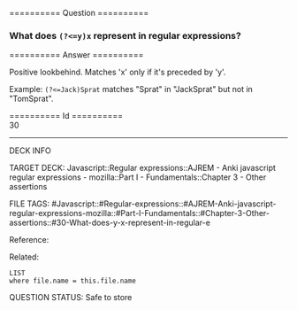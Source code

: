 ========== Question ==========  

### What does `(?<=y)x` represent in regular expressions?  

========== Answer ==========  

Positive lookbehind. Matches 'x' only if it's preceded by 'y'.

Example: `(?<=Jack)Sprat` matches "Sprat" in "JackSprat" but not in "TomSprat".

========== Id ==========  
30

---

DECK INFO

TARGET DECK: Javascript::Regular expressions::AJREM - Anki javascript regular expressions - mozilla::Part I - Fundamentals::Chapter 3 - Other assertions

FILE TAGS: #Javascript::#Regular-expressions::#AJREM-Anki-javascript-regular-expressions-mozilla::#Part-I-Fundamentals::#Chapter-3-Other-assertions::#30-What-does-y-x-represent-in-regular-e

Reference:

Related:

```dataview
LIST
where file.name = this.file.name
```


QUESTION STATUS: Safe to store
